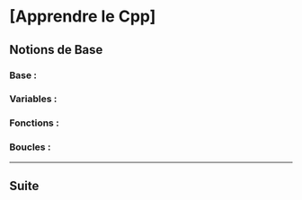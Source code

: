 # [Apprendre le Cpp]

## Notions de Base

### Base :

### Variables :

### Fonctions :

### Boucles :

___

## Suite
                                                      
                                                  
